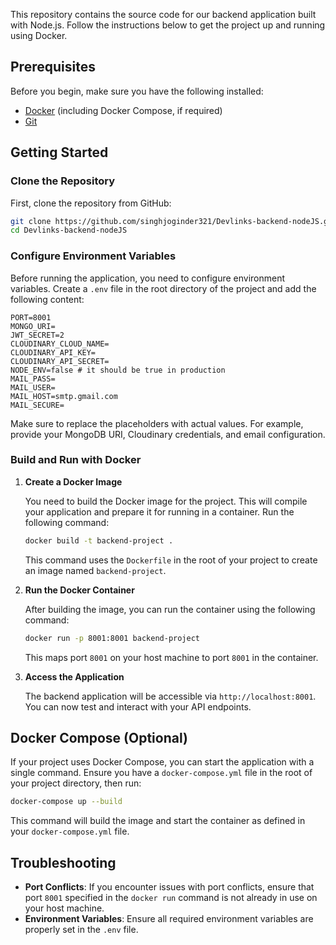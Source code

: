 This repository contains the source code for our backend application built with Node.js. Follow the instructions below to get the project up and running using Docker.

## Prerequisites

Before you begin, make sure you have the following installed:

- [Docker](https://www.docker.com/products/docker-desktop) (including Docker Compose, if required)
- [Git](https://git-scm.com/)

## Getting Started

### Clone the Repository

First, clone the repository from GitHub:

```bash
git clone https://github.com/singhjoginder321/Devlinks-backend-nodeJS.git
cd Devlinks-backend-nodeJS
```

### Configure Environment Variables

Before running the application, you need to configure environment variables. Create a `.env` file in the root directory of the project and add the following content:

```
PORT=8001
MONGO_URI=
JWT_SECRET=2
CLOUDINARY_CLOUD_NAME=
CLOUDINARY_API_KEY=
CLOUDINARY_API_SECRET=
NODE_ENV=false # it should be true in production
MAIL_PASS=
MAIL_USER=
MAIL_HOST=smtp.gmail.com
MAIL_SECURE=
```

Make sure to replace the placeholders with actual values. For example, provide your MongoDB URI, Cloudinary credentials, and email configuration.

### Build and Run with Docker

1. **Create a Docker Image**

   You need to build the Docker image for the project. This will compile your application and prepare it for running in a container. Run the following command:

   ```bash
   docker build -t backend-project .
   ```

   This command uses the `Dockerfile` in the root of your project to create an image named `backend-project`.

2. **Run the Docker Container**

   After building the image, you can run the container using the following command:

   ```bash
   docker run -p 8001:8001 backend-project
   ```

   This maps port `8001` on your host machine to port `8001` in the container.

3. **Access the Application**

   The backend application will be accessible via `http://localhost:8001`. You can now test and interact with your API endpoints.

## Docker Compose (Optional)

If your project uses Docker Compose, you can start the application with a single command. Ensure you have a `docker-compose.yml` file in the root of your project directory, then run:

```bash
docker-compose up --build
```

This command will build the image and start the container as defined in your `docker-compose.yml` file.

## Troubleshooting

- **Port Conflicts**: If you encounter issues with port conflicts, ensure that port `8001` specified in the `docker run` command is not already in use on your host machine.
- **Environment Variables**: Ensure all required environment variables are properly set in the `.env` file.
